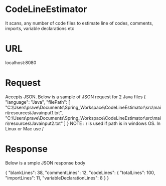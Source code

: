 # CodeLineEstimator
It scans, any number of code files to estimate line of codes, comments, imports, variable declarations etc

# URL
localhost:8080

# Request
Accepts JSON. Below is a sample of JSON request for 2 Java files
{
    "language": "Java",
    "filePath": [
        "C:\\Users\\prave\\Documents\\Spring_Workspace\\CodeLineEstimator\\src\\main\\resources\\Javainput1.txt",
        "C:\\Users\\prave\\Documents\\Spring_Workspace\\CodeLineEstimator\\src\\main\\resources\\Javainput2.txt"
    ]
}
NOTE : \\ is used if path is in windows OS. In Linux or Mac use /

# Response
Below is a smple JSON response body

{
    "blankLines": 38,
    "commentLines": 12,
    "codeLines": {
        "totalLines": 100,
        "importLines": 11,
        "variableDeclarationLines": 8
    }
}

